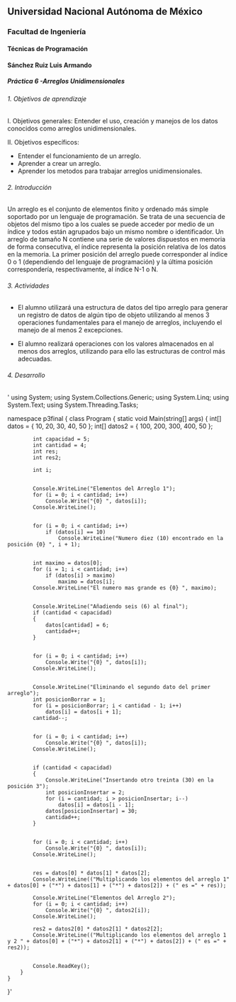 ## Universidad Nacional Autónoma de México
### Facultad de Ingeniería
#### Técnicas de Programación
#### Sánchez Ruiz Luis Armando
##### Práctica 6 -Arreglos Unidimensionales


###### 1. Objetivos de aprendizaje
 
I. Objetivos generales:  Entender el uso, creación y manejos de los datos conocidos como arreglos unidimensionales. 
 
 
II. Objetivos específicos:
 
* Entender el funcionamiento de un arreglo. 
* Aprender a crear un arreglo. 
* Aprender los metodos para trabajar arreglos unidimensionales.
 
###### 2. Introducción

Un arreglo es el conjunto de elementos finito y ordenado más simple soportado por un lenguaje de programación. Se trata de una secuencia de objetos del mismo tipo a los cuales se puede acceder por medio de un índice y todos están agrupados bajo un mismo nombre o identificador.
Un arreglo de tamaño N contiene una serie de valores dispuestos en memoria de forma consecutiva, el índice representa la posición relativa de los datos en la memoria. La primer posición del arreglo puede corresponder al índice 0 o 1 (dependiendo del lenguaje de programación) y la última posición correspondería, respectivamente, al índice N-1 o N.

###### 3. Actividades

* El alumno utilizará una estructura de datos del tipo arreglo para generar un registro de datos de algún tipo de objeto utilizando al menos 3 operaciones fundamentales para el manejo de arreglos, incluyendo el manejo de al menos 2 excepciones.

* El alumno realizará operaciones con los valores almacenados en al menos dos arreglos, utilizando para ello las estructuras de control más adecuadas.

###### 4. Desarrollo


' using System;
using System.Collections.Generic;
using System.Linq;
using System.Text;
using System.Threading.Tasks;

namespace p3final
{
    class Program
    {
        static void Main(string[] args)
        {
            int[] datos = { 10, 20, 30, 40, 50 };
            int[] datos2 = { 100, 200, 300, 400, 50 };

            int capacidad = 5;         
            int cantidad = 4;
            int res;
            int res2;

            int i;                     

    
            Console.WriteLine("Elementos del Arreglo 1");
            for (i = 0; i < cantidad; i++)
                Console.Write("{0} ", datos[i]);
            Console.WriteLine();

            
            for (i = 0; i < cantidad; i++)
                if (datos[i] == 10)
                    Console.WriteLine("Numero diez (10) encontrado en la posición {0} ", i + 1);

            
            int maximo = datos[0];
            for (i = 1; i < cantidad; i++)
                if (datos[i] > maximo)
                    maximo = datos[i];
            Console.WriteLine("El numero mas grande es {0} ", maximo);

            
            Console.WriteLine("Añadiendo seis (6) al final");
            if (cantidad < capacidad)
            {
                datos[cantidad] = 6;
                cantidad++;
            }

            
            for (i = 0; i < cantidad; i++)
                Console.Write("{0} ", datos[i]);
            Console.WriteLine();

           
            Console.WriteLine("Eliminando el segundo dato del primer arreglo");
            int posicionBorrar = 1;
            for (i = posicionBorrar; i < cantidad - 1; i++)
                datos[i] = datos[i + 1];
            cantidad--;

            
            for (i = 0; i < cantidad; i++)
                Console.Write("{0} ", datos[i]);
            Console.WriteLine();

            
            if (cantidad < capacidad)
            {
                Console.WriteLine("Insertando otro treinta (30) en la posición 3");
                int posicionInsertar = 2;
                for (i = cantidad; i > posicionInsertar; i--)
                    datos[i] = datos[i - 1];
                datos[posicionInsertar] = 30;
                cantidad++;
            }

            
            for (i = 0; i < cantidad; i++)
                Console.Write("{0} ", datos[i]);
            Console.WriteLine();


            res = datos[0] * datos[1] * datos[2];
            Console.WriteLine(("Multiplicando los elementos del arreglo 1" + datos[0] + ("*") + datos[1] + ("*") + datos[2]) + (" es =" + res));

            Console.WriteLine("Elementos del Arreglo 2");
            for (i = 0; i < cantidad; i++)
                Console.Write("{0} ", datos2[i]);
            Console.WriteLine();

            res2 = datos2[0] * datos2[1] * datos2[2];
            Console.WriteLine(("Multiplicando los elementos del arreglo 1 y 2 " + datos[0] + ("*") + datos2[1] + ("*") + datos[2]) + (" es =" + res2));


            Console.ReadKey();
        }
    }

}'
